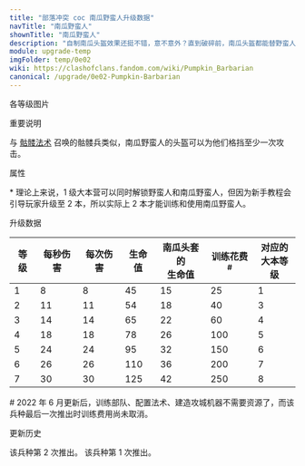 ```yaml
---
title: "部落冲突 coc 南瓜野蛮人升级数据"
navTitle: "南瓜野蛮人"
shownTitle: "南瓜野蛮人"
description: "自制南瓜头盔效果还挺不错，意不意外？直到破碎前，南瓜头盔都能替野蛮人承受伤害。"
module: upgrade-temp
imgFolder: temp/0e02
wiki: https://clashofclans.fandom.com/wiki/Pumpkin_Barbarian
canonical: /upgrade/0e02-Pumpkin-Barbarian
---
```


<UnitInfo :folder="$frontmatter.imgFolder" imgSrc="Pumpkin_Barbarian_info.png" :imgAlt="$frontmatter.navTitle" :description="$frontmatter.description" :isSmallImg="true" />

<SmallTitle>各等级图片</SmallTitle>

<Panel>
    <UnitImgGroup :folder="$frontmatter.imgFolder">
        <UnitImg imgTitle="1 - 2级" imgSrc="Pumpkin_Barbarian1.png" />
        <UnitImg imgTitle="3 - 4级" imgSrc="Pumpkin_Barbarian3.png" />
        <UnitImg imgTitle="5级" imgSrc="Pumpkin_Barbarian5.png" />
        <UnitImg imgTitle="6级" imgSrc="Pumpkin_Barbarian6.png" />
        <UnitImg imgTitle="7级" imgSrc="Pumpkin_Barbarian7.png" />
    </UnitImgGroup>
</Panel>

<SmallTitle>重要说明</SmallTitle>

与 [骷髅法术](/upgrade/0183-Skeleton-Spell) 召唤的骷髅兵类似，南瓜野蛮人的头盔可以为他们格挡至少一次攻击。

<SmallTitle>属性</SmallTitle>

<UnitProperties>
    <UnitProperty pKey="攻击偏好" pValue="无" />
    <UnitProperty pKey="伤害类型" pValue="单体伤害" />
    <UnitProperty pKey="攻击的目标" pValue="仅地面目标" />
    <UnitProperty pKey="占据人口" pValue="1" />
    <UnitProperty pKey="移动速度" pValue="2 格/秒" />
    <UnitProperty pKey="攻击速度" pValue="1 秒/次" />
    <UnitProperty pKey="攻击距离" pValue="0.4 格" />
    <UnitProperty pKey="所需训练营等级" pValue="1" />
    <UnitProperty pKey="所需大本等级" pValue="1<sup>*</sup>" />
    <UnitProperty pKey="训练时间" pValue="5" :oldTrainingSystem="true" />
</UnitProperties>

\* 理论上来说，1 级大本营可以同时解锁野蛮人和南瓜野蛮人，但因为新手教程会引导玩家升级至 2 本，所以实际上 2 本才能训练和使用南瓜野蛮人。

<SmallTitle>升级数据</SmallTitle>

<script setup>
const tableExtraInfo = [
    {
        "column": 5,
        "type": "trainingCost",
        "icon": "Elixir"
    }
];
</script>

<UnitTable :tableExtraInfo="tableExtraInfo">

| 等级 | 每秒伤害 | 每次伤害 | 生命值 |南瓜头套的<br>生命值|训练花费<sup>#</sup>|对应的<br>大本等级|
| ---- |  ----   |  ----   |   ---  |        ---       |        ---         |       ---      |
|   1  |    8    |    8    |    45  |         15       |         25         |        1       |
|   2  |   11    |   11    |    54  |         18       |         40         |        3       |
|   3  |   14    |   14    |    65  |         22       |         60         |        4       |
|   4  |   18    |   18    |    78  |         26       |        100         |        5       |
|   5  |   24    |   24    |    95  |         32       |        150         |        6       |
|   6  |   26    |   26    |   110  |         36       |        200         |        7       |
|   7  |   30    |   30    |   125  |         42       |        250         |        8       |
</UnitTable>

\# 2022 年 6 月更新后，训练部队、配置法术、建造攻城机器不需要资源了，而该兵种最后一次推出时训练费用尚未取消。

<SmallTitle>更新历史</SmallTitle>

<Timeline>
    <TimelineItem date="2021/10">
        <TimelineRow>该兵种第 2 次推出。</TimelineRow>
    </TimelineItem>
    <TimelineItem date="2017/10">
        <TimelineRow>该兵种第 1 次推出。</TimelineRow>
    </TimelineItem>
    <TimelineItem :historyBottom="true" />
</Timeline>